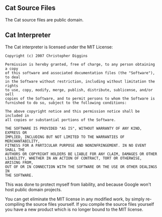 ## Cat Source Files ##

The Cat source files are public domain.

## Cat Interpreter ##

The Cat interpreter is licensed under the MIT License:

```
Copyright (c) 2007 Christopher Diggins

Permission is hereby granted, free of charge, to any person obtaining a copy
of this software and associated documentation files (the "Software"), to deal
in the Software without restriction, including without limitation the rights
to use, copy, modify, merge, publish, distribute, sublicense, and/or sell
copies of the Software, and to permit persons to whom the Software is
furnished to do so, subject to the following conditions:

The above copyright notice and this permission notice shall be included in
all copies or substantial portions of the Software.

THE SOFTWARE IS PROVIDED "AS IS", WITHOUT WARRANTY OF ANY KIND, EXPRESS OR
IMPLIED, INCLUDING BUT NOT LIMITED TO THE WARRANTIES OF MERCHANTABILITY,
FITNESS FOR A PARTICULAR PURPOSE AND NONINFRINGEMENT. IN NO EVENT SHALL THE
AUTHORS OR COPYRIGHT HOLDERS BE LIABLE FOR ANY CLAIM, DAMAGES OR OTHER
LIABILITY, WHETHER IN AN ACTION OF CONTRACT, TORT OR OTHERWISE, ARISING FROM,
OUT OF OR IN CONNECTION WITH THE SOFTWARE OR THE USE OR OTHER DEALINGS IN
THE SOFTWARE.
```

This was done to protect myself from liability, and because Google won't host public domain projects.

You can get eliminate the MIT license in any modified work, by simply re-compiling the source files yourself. If you compile the source files yourself you have a new product which is no longer bound to the MIT license.
